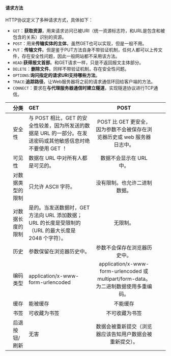 #### 请求方法

HTTP协议定义了多种请求方式，具体如下：
- `GET`：**获取资源**，用来请求访问已被URI（统一资源标志符，和URL是包含和被包含的关系）识别的资源。
- `POST`：用来**传输实体的主体**，虽然GET也可以实现，但是一般不用。
- `PUT`：**传输文件**。但是鉴于PUT方法自身不带验证机制，任何人都可以上传文件，存在安全性问题，因此一般网站都不采用该方法。
- `HEAD`:**获得报文首部**。和GET请求一样，只是不返回报文主体部分。
- `DELETE`：**删除文件**。同样不带验证机制，存在安全性问题。
- `OPTIONS`:**询问指定的请求URI支持哪些方法**。
- `TRACE`:**追踪路径**，让Web服务器将之前的请求通信环回给客户端的方法。
- `CONNECT`：要求在**与代理服务器通信时建立隧道**，实现隧道协议进行TCP通信。














|     | 分类             | GET                                                                                                          |                                         POST                                         |     |     |
| --- |:---------------- |:------------------------------------------------------------------------------------------------------------ |:------------------------------------------------------------------------------------:| --- | --- |
|     | 安全性           | 与 POST 相比，GET 的安全性较差，因为所发送的数据是 URL 的一部分。在发送密码或其他敏感信息时绝不要使用 GET ！ |       POST 比 GET 更安全，因为参数不会被保存在浏览器历史或 web 服务器日志中。        |     |     |
|     | 可见性           | 数据在 URL 中对所有人都是可见的。                                                                            |                               数据不会显示在 URL 中。                                |     |     |
|     | 对数据类型的限制 | 只允许 ASCII 字符。                                                                                          |                             没有限制。也允许二进制数据。                             |     |     |
|     | 对数据长度的限制 | 是的。当发送数据时，GET 方法向 URL 添加数据；URL 的长度是受限制的（URL 的最大长度是 2048 个字符）。          |                                       无限制。                                       |     |     |
|     | 历史             | 参数保留在浏览器历史中。                                                                                     |                             参数不会保存在浏览器历史中。                             |     |     |
|     | 编码类型         | application/x-www-form-urlencoded                                                                            | application/x-www-form-urlencoded 或 multipart/form-data。为二进制数据使用多重编码。 |     |     |
|     | 缓存             | 能被缓存                                                                                                     |                                       不能缓存                                       |     |     |
|     | 书签             | 可收藏为书签                                                                                                 |                                    不可收藏为书签                                    |     |     |
|     | 后退按钮/刷新    | 无害                                                                                                         |               数据会被重新提交（浏览器应该告知用户数据会被重新提交）。               |     |     |
